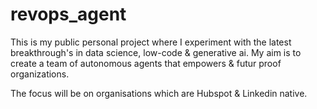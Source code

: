 # revops_agent
This is my public personal project where I experiment with the latest breakthrough's in data science, low-code &amp; generative ai. 
My aim is to create a team of autonomous agents that empowers &amp; futur proof organizations.

The focus will be on organisations which are Hubspot & Linkedin native.

